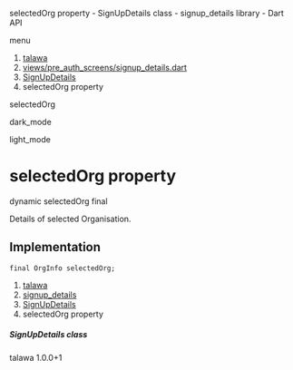 




selectedOrg property - SignUpDetails class - signup\_details library - Dart API







menu

1. [talawa](../../index.html)
2. [views/pre\_auth\_screens/signup\_details.dart](../../file-___home_harshil_Desktop_open-source_palisadoes_talawa_lib_views_pre_auth_screens_signup_details/)
3. [SignUpDetails](../../file-___home_harshil_Desktop_open-source_palisadoes_talawa_lib_views_pre_auth_screens_signup_details/SignUpDetails-class.html)
4. selectedOrg property

selectedOrg


dark\_mode

light\_mode




# selectedOrg property


dynamic
selectedOrg
final

Details of selected Organisation.


## Implementation

```
final OrgInfo selectedOrg;
```

 


1. [talawa](../../index.html)
2. [signup\_details](../../file-___home_harshil_Desktop_open-source_palisadoes_talawa_lib_views_pre_auth_screens_signup_details/)
3. [SignUpDetails](../../file-___home_harshil_Desktop_open-source_palisadoes_talawa_lib_views_pre_auth_screens_signup_details/SignUpDetails-class.html)
4. selectedOrg property

##### SignUpDetails class





talawa
1.0.0+1






